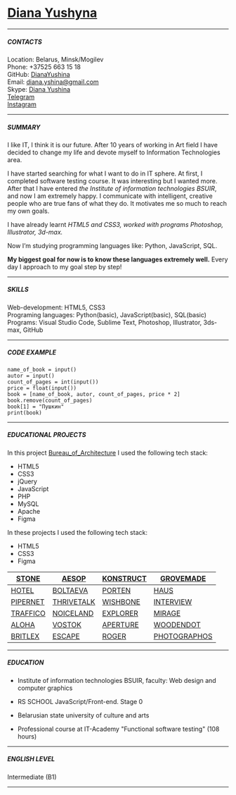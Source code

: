 # [Diana Yushyna](img/photo.png) 
***
##### CONTACTS
Location: Belarus, Minsk/Mogilev  
Phone: +37525 663 15 18  
GitHub: [DianaYushina](https://github.com/DianaYushina)  
Email: [diana.yshina@gmail.com](diana.yshina@gmail.com)   
Skype: [Diana Yushina](https://join.skype.com/invite/aKThaQD1YOky)  
[Telegram](https://t.me/Diana_Yshina)  
[Instagram](https://www.instagram.com/diana_yushyna/)
***

##### SUMMARY

I like IT, I think it is our future. After 10 years of working in Art field I have decided to change my life and devote myself to Information Technologies area.

I have started searching for what I want to do in IT sphere. 
At first, I completed software testing course. It was interesting but I wanted more. After that I have entered *the Institute of information technologies BSUIR*, and now I am extremely happy. I communicate with intelligent, creative people who are true fans of what they do. It motivates me so much to reach my own goals.

I have already learnt _HTML5 and CSS3, worked with programs Photoshop, Illustrator, 3d-max._

Now I’m studying programming languages like: Python, JavaScript, SQL.

__My biggest goal for now is to know these languages extremely well.__ Every day I approach to my goal step by step!

***

##### SKILLS
Web-development: HTML5, CSS3  
Programing languages: Python(basic), JavaScript(basic), SQL(basic)  
Programs: Visual Studio Code, Sublime Text, Photoshop, Illustrator, 3ds-max, GitHub



***
##### CODE EXAMPLE
```
name_of_book = input()
autor = input()
count_of_pages = int(input())
price = float(input())
book = [name_of_book, autor, count_of_pages, price * 2]
book.remove(count_of_pages)
book[1] = "Пушкин"
print(book)
```

***
##### EDUCATIONAL PROJECTS

In this project [Bureau_of_Architecture](https://github.com/DianaYushina/Bureau_of_Architecture) I used the following tech stack:
- HTML5
- CSS3
- jQuery
- JavaScript
- PHP
- MySQL
- Apache
- Figma

In these projects I used the following tech stack: 
- HTML5 
- CSS3
- Figma

| [STONE](https://github.com/DianaYushina/stone)       | [AESOP](https://github.com/DianaYushina/aesop)                    | [KONSTRUCT](https://github.com/DianaYushina/KONSTRUCT) | [GROVEMADE](https://github.com/DianaYushina/GROVEMADE) |
|------------------------------------------------------|-------------------------------------------------------------------| --- |----------------------------------------------|
| [HOTEL](https://github.com/DianaYushina/Hotel)       | [BOLTAEVA](https://github.com/DianaYushina/BOLTAEVA)              | [PORTEN](https://github.com/DianaYushina/PORTEN) | [HAUS](https://github.com/DianaYushina/haus) |
| [PIPERNET](https://github.com/DianaYushina/PiperNet) | [THRIVETALK](https://github.com/DianaYushina/Thrivetalk) | [WISHBONE](https://github.com/DianaYushina/Wishbone) | [INTERVIEW](https://github.com/DianaYushina/interview) |
| [TRAFFICO](https://github.com/DianaYushina/traffico) | [NOICELAND](https://github.com/DianaYushina/Noiceland)            | [EXPLORER](https://github.com/DianaYushina/explorer) | [MIRAGE](https://github.com/DianaYushina/mirage) |
| [ALOHA](https://github.com/DianaYushina/aloha)       | [VOSTOK](https://github.com/DianaYushina/vostok)                  | [APERTURE](https://github.com/DianaYushina/Aperture-) | [WOODENDOT](https://github.com/DianaYushina/Woodendot) |
| [BRITLEX](https://github.com/DianaYushina/britlex)   | [ESCAPE](https://github.com/DianaYushina/Escape)                  | [ROGER](https://github.com/DianaYushina/Roger)  | [PHOTOGRAPHOS](https://github.com/DianaYushina/photographos) |


 



  
  

  





***
##### EDUCATION
- Institute of information technologies BSUIR, faculty: Web design and computer graphics
* RS SCHOOL JavaScript/Front-end. Stage 0
- Belarusian state university of culture and arts
* Professional course at IT-Academy "Functional software testing" (108 hours)

***
##### ENGLISH LEVEL 
Intermediate (B1)

***

